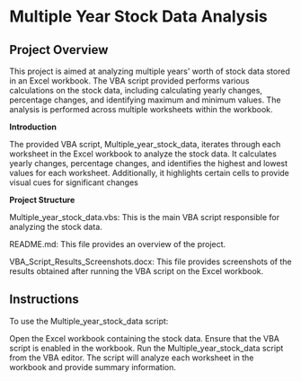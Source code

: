 # Multiple Year Stock Data Analysis

## Project Overview
This project is aimed at analyzing multiple years' worth of stock data stored in an Excel workbook. The VBA script provided performs various calculations on the stock data, including calculating yearly changes, percentage changes, and identifying maximum and minimum values. The analysis is performed across multiple worksheets within the workbook.

**Introduction**

The provided VBA script, Multiple_year_stock_data, iterates through each worksheet in the Excel workbook to analyze the stock data. It calculates yearly changes, percentage changes, and identifies the highest and lowest values for each worksheet. Additionally, it highlights certain cells to provide visual cues for significant changes

**Project Structure**

Multiple_year_stock_data.vbs: This is the main VBA script responsible for analyzing the stock data.

README.md: This file provides an overview of the project.

VBA_Script_Results_Screenshots.docx: This file provides screenshots of the results obtained after running the VBA script on the Excel workbook.


## Instructions
To use the Multiple_year_stock_data script:

Open the Excel workbook containing the stock data.
Ensure that the VBA script is enabled in the workbook.
Run the Multiple_year_stock_data script from the VBA editor.
The script will analyze each worksheet in the workbook and provide summary information.
